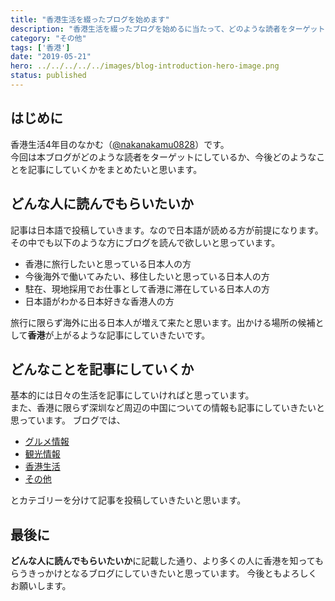 ```yaml
---
title: "香港生活を綴ったブログを始めます"
description: "香港生活を綴ったブログを始めるに当たって、どのような読者をターゲットにしているか、今後どのようなことを記事にしていくかを記載します"
category: "その他"
tags: ['香港']
date: "2019-05-21"
hero: ../../../../../images/blog-introduction-hero-image.png
status: published
---
```


## はじめに

香港生活4年目のなかむ（[@nakanakamu0828](https://twitter.com/nakanakamu0828)）です。  
今回は本ブログがどのような読者をターゲットにしているか、今後どのようなことを記事にしていくかをまとめたいと思います。

## どんな人に読んでもらいたいか
記事は日本語で投稿していきます。なので日本語が読める方が前提になります。  
その中でも以下のような方にブログを読んで欲しいと思っています。  

- 香港に旅行したいと思っている日本人の方
- 今後海外で働いてみたい、移住したいと思っている日本人の方
- 駐在、現地採用でお仕事として香港に滞在している日本人の方
- 日本語がわかる日本好きな香港人の方


旅行に限らず海外に出る日本人が増えて来たと思います。出かける場所の候補として**香港**が上がるような記事にしていきたいです。


## どんなことを記事にしていくか
基本的には日々の生活を記事にしていければと思っています。  
また、香港に限らず深圳など周辺の中国についての情報も記事にしていきたいと思っています。
ブログでは、

- [グルメ情報](/category/gourmet/posts)
- [観光情報](/category/sightseeing/posts)
- [香港生活](/category/life/posts)
- [その他](/category/other/posts)

とカテゴリーを分けて記事を投稿していきたいと思います。


## 最後に
**どんな人に読んでもらいたいか**に記載した通り、より多くの人に香港を知ってもらうきっかけとなるブログにしていきたいと思っています。
今後ともよろしくお願いします。

